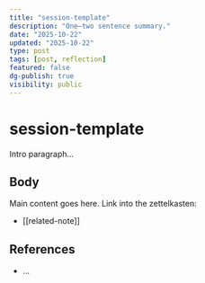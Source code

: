 ```yaml
---
title: "session-template"
description: "One–two sentence summary."
date: "2025-10-22"
updated: "2025-10-22"
type: post
tags: [post, reflection]
featured: false
dg-publish: true
visibility: public
---
```


# session-template

Intro paragraph…

## Body
Main content goes here. Link into the zettelkasten:
- [[related-note]]

## References
- …

